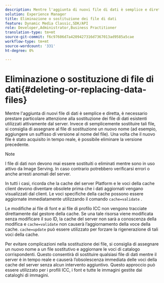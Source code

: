 ```yaml
---
description: Mentre l'aggiunta di nuovi file di dati è semplice e diretta, è necessario prestare particolare attenzione alla sostituzione dei file di dati esistenti utilizzati attivamente dal server. Invece di semplicemente sostituire tali file, si consiglia di assegnare al file di sostituzione un nuovo nome (ad esempio, aggiungere un suffisso di versione al nome del file). Una volta che il nuovo file è stato acquisito in tempo reale, è possibile eliminare la versione precedente.
solution: Experience Manager
title: Eliminazione o sostituzione dei file di dati
feature: Dynamic Media Classic,SDK/API
role: Developer,Administrator,Business Practitioner
translation-type: tm+mt
source-git-commit: f6c97606d7a4209427316d7367013ad9585a5cae
workflow-type: tm+mt
source-wordcount: '331'
ht-degree: 0%

---
```



# Eliminazione o sostituzione di file di dati{#deleting-or-replacing-data-files}

Mentre l&#39;aggiunta di nuovi file di dati è semplice e diretta, è necessario prestare particolare attenzione alla sostituzione dei file di dati esistenti utilizzati attivamente dal server. Invece di semplicemente sostituire tali file, si consiglia di assegnare al file di sostituzione un nuovo nome (ad esempio, aggiungere un suffisso di versione al nome del file). Una volta che il nuovo file è stato acquisito in tempo reale, è possibile eliminare la versione precedente.

>[!NOTE]
>
>I file di dati non devono mai essere sostituiti o eliminati mentre sono in uso attivo da Image Serving. In caso contrario potrebbero verificarsi errori o anche arresti anomali del server.

In tutti i casi, ricorda che la cache del server Platform e le voci della cache client devono diventare obsolete prima che i dati aggiornati vengano visualizzati dal client. Le voci specifiche della cache possono essere aggiornate immediatamente utilizzando il comando `cache=validate` .

Le modifiche ai file di font e ai file di profilo ICC non vengono tracciate direttamente dal gestore della cache. Se una tale risorsa viene modificata senza modificare il suo ID, la cache del server non sarà a conoscenza della modifica e `cache=validate` non causerà l’aggiornamento della voce della cache. `cache=update` può essere utilizzato per forzare la rigenerazione di tali voci della cache.

Per evitare complicazioni nella sostituzione dei file, si consiglia di assegnare un nuovo nome a un file sostitutivo e aggiornare le voci di catalogo corrispondenti. Questo consentirà di sostituire qualsiasi file di dati mentre il server è in tempo reale e causerà l’obsolescenza immediata delle voci della cache del server senza alcun intervento aggiuntivo. Questo approccio può essere utilizzato per i profili ICC, i font e tutte le immagini gestite dai cataloghi di immagini.
